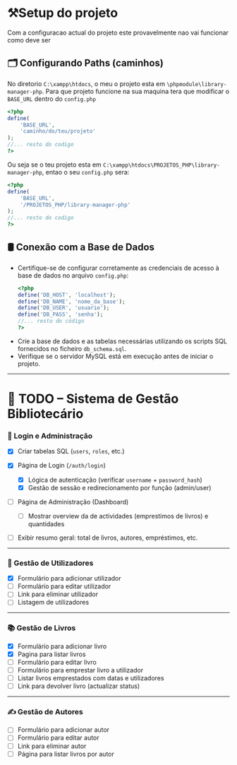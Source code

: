 # ⚒️Setup do projeto

Com a configuracao actual do projeto este provavelmente nao vai funcionar como deve ser

## 🗂️ Configurando Paths (caminhos)

No diretorio `C:\xampp\htdocs`, o meu o projeto esta em `\phpmodule\library-manager-php`. Para que projeto funcione na sua maquina tera que modificar o `BASE_URL` dentro do `config.php`

```php
<?php
define(
    'BASE_URL',
    'caminho/do/teu/projeto'
);
//... resto do codigo
?>
```

Ou seja se o teu projeto esta em `C:\xampp\htdocs\PROJETOS_PHP\library-manager-php`, entao o seu `config.php` sera:

```php
<?php
define(
    'BASE_URL',
    '/PROJETOS_PHP/library-manager-php'
);
//... resto do codigo
?>
```

## 🛢️ Conexão com a Base de Dados

- Certifique-se de configurar corretamente as credenciais de acesso à base de dados no arquivo `config.php`:
  ```php
  <?php
  define('DB_HOST', 'localhost');
  define('DB_NAME', 'nome_da_base');
  define('DB_USER', 'usuario');
  define('DB_PASS', 'senha');
  //... resto do código
  ?>
  ```
- Crie a base de dados e as tabelas necessárias utilizando os scripts SQL fornecidos no ficheiro `db_schema.sql`.
- Verifique se o servidor MySQL está em execução antes de iniciar o projeto.

---

# 📝 TODO – Sistema de Gestão Bibliotecário

### 🔐 Login e Administração

- [x] Criar tabelas SQL (`users`, `roles`, etc.)
- [x] Página de Login (`/auth/login`)

  - [x] Lógica de autenticação (verificar `username` + `password_hash`)
  - [x] Gestão de sessão e redirecionamento por função (admin/user)

- [ ] Página de Administração (Dashboard)

  - [ ] Mostrar overview da de actividades (emprestimos de livros) e quantidades

- [ ] Exibir resumo geral: total de livros, autores, empréstimos, etc.

---

### 👥 Gestão de Utilizadores

- [x] Formulário para adicionar utilizador
- [ ] Formulário para editar utilizador
- [ ] Link para eliminar utilizador
- [ ] Listagem de utilizadores

---

### 📚 Gestão de Livros

- [x] Formulário para adicionar livro
- [x] Pagina para listar livros
- [ ] Formulário para editar livro
- [ ] Formulário para emprestar livro a utilizador
- [ ] Listar livros emprestados com datas e utilizadores
- [ ] Link para devolver livro (actualizar status)

---

### ✍️ Gestão de Autores

- [ ] Formulário para adicionar autor
- [ ] Formulário para editar autor
- [ ] Link para eliminar autor
- [ ] Página para listar livros por autor
